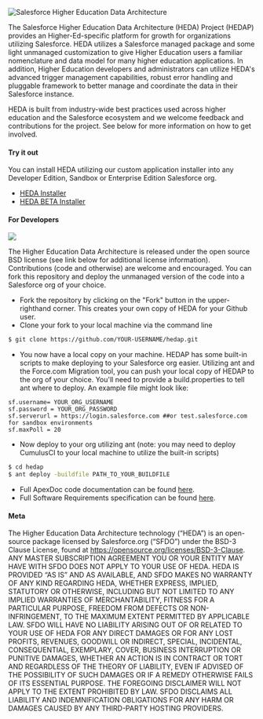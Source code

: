 ![Salesforce Higher Education Data Architecture](https://cloud.githubusercontent.com/assets/1894238/13441500/13d366ec-dfbd-11e5-9df6-d9dee50ce87d.jpg "Salesforce Higher Education Data Architecture")

The Salesforce Higher Education Data Architecture (HEDA) Project (HEDAP) provides an Higher-Ed-specific platform for growth for organizations utilizing Salesforce.  HEDA utilizes a Salesforce managed package and some light unmanaged customization to give Higher Education users a familiar nomenclature and data model for many higher education applications.  In addition, Higher Education developers and administrators can utilize HEDA's advanced trigger management capabilities, robust error handling and pluggable framework to better manage and coordinate the data in their Salesforce instance.

HEDA is built from industry-wide best practices used across higher education and the Salesforce ecosystem and we welcome feedback and contributions for the project. See below for more information on how to get involved.

#### Try it out

You can install HEDA utilizing our custom application installer into any Developer Edition, Sandbox or Enterprise Edition Salesforce org.

* <a href="https://mrbelvedere.salesforcefoundation.org/mpinstaller/hed" target="_blank">HEDA Installer</a>
* <a href="https://mrbelvedere.salesforcefoundation.org/mpinstaller/hed/beta" target="_blank">HEDA BETA Installer</a>

#### For Developers

<a href="https://codeclimate.com/repos/58493bc88fe22815f60019fe/feed"><img src="https://codeclimate.com/repos/58493bc88fe22815f60019fe/badges/3233aa17e7b6cfb75692/issue_count.svg" /></a>

The Higher Education Data Architecture is released under the open source BSD license (see link below for additional license information).  Contributions (code and otherwise) are welcome and encouraged.  You can fork this repository and deploy the unmanaged version of the code into a Salesforce org of your choice.  

* Fork the repository by clicking on the "Fork" button in the upper-righthand corner.  This creates your own copy of HEDA for your Github user.
* Clone your fork to your local machine via the command line
```sh
$ git clone https://github.com/YOUR-USERNAME/hedap.git
```
* You now have a local copy on your machine.  HEDAP has some built-in scripts to make deploying to your Salesforce org easier.  Utilizing ant and the Force.com Migration tool, you can push your local copy of HEDAP to the org of your choice.  You'll need to provide a build.properties to tell ant where to deploy.  An example file might look like:

```
sf.username= YOUR_ORG_USERNAME
sf.password = YOUR_ORG_PASSWORD
sf.serverurl = https://login.salesforce.com ##or test.salesforce.com for sandbox environments
sf.maxPoll = 20
```

* Now deploy to your org utilizing ant (note: you may need to deploy CumulusCI to your local machine to utilize the built-in scripts)

```sh
$ cd hedap
$ ant deploy -buildfile PATH_TO_YOUR_BUILDFILE
```

* Full ApexDoc code documentation can be found <a href="http://developer.salesforce.org/HEDAP/ApexDocumentation/" target="_blank">here</a>.
* Full Software Requirements specification can be found <a href="https://powerofus.force.com/articles/Resource/Higher-Education-Data-Architecture-HEDA-Software-Requirements-Specification" target="_blank"> here</a>.

#### Meta

The Higher Education Data Architecture technology (“HEDA”) is an open-source package licensed by Salesforce.org (“SFDO”) under the BSD-3 Clause License, found at https://opensource.org/licenses/BSD-3-Clause. ANY MASTER SUBSCRIPTION AGREEMENT YOU OR YOUR ENTITY MAY HAVE WITH SFDO DOES NOT APPLY TO YOUR USE OF HEDA. HEDA IS PROVIDED “AS IS” AND AS AVAILABLE, AND SFDO MAKES NO WARRANTY OF ANY KIND REGARDING HEDA, WHETHER EXPRESS, IMPLIED, STATUTORY OR OTHERWISE, INCLUDING BUT NOT LIMITED TO ANY IMPLIED WARRANTIES OF MERCHANTABILITY, FITNESS FOR A PARTICULAR PURPOSE, FREEDOM FROM DEFECTS OR NON-INFRINGEMENT, TO THE MAXIMUM EXTENT PERMITTED BY APPLICABLE LAW.
SFDO WILL HAVE NO LIABILITY ARISING OUT OF OR RELATED TO YOUR USE OF HEDA FOR ANY DIRECT DAMAGES OR FOR ANY LOST PROFITS, REVENUES, GOODWILL OR INDIRECT, SPECIAL, INCIDENTAL, CONSEQUENTIAL, EXEMPLARY, COVER, BUSINESS INTERRUPTION OR PUNITIVE DAMAGES, WHETHER AN ACTION IS IN CONTRACT OR TORT AND REGARDLESS OF THE THEORY OF LIABILITY, EVEN IF ADVISED OF THE POSSIBILITY OF SUCH DAMAGES OR IF A REMEDY OTHERWISE FAILS OF ITS ESSENTIAL PURPOSE. THE FOREGOING DISCLAIMER WILL NOT APPLY TO THE EXTENT PROHIBITED BY LAW. SFDO DISCLAIMS ALL LIABILITY AND INDEMNIFICATION OBLIGATIONS FOR ANY HARM OR DAMAGES CAUSED BY ANY THIRD-PARTY HOSTING PROVIDERS.
